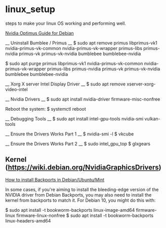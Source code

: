 # linux_setup
steps to make your linux OS working and performing well.

[Nvidia Optimus Guide for Debian](https://www.youtube.com/watch?v=9qoUl8i03Wg)

__ Uninstall Bumblee / Primus __ 
$ sudo apt remove primus libprimus-vk1 nvidia-primus-vk-common nvidia-primus-vk-wrapper primus-libs primus-nvidia primus-vk primus-vk-nvidia bumblebee bumblebee-nvidia

$ sudo apt purge primus libprimus-vk1 nvidia-primus-vk-common nvidia-primus-vk-wrapper primus-libs primus-nvidia primus-vk primus-vk-nvidia bumblebee bumblebee-nvidia

__ Xorg X server Intel Display Driver __
$ sudo apt remove xserver-xorg-video-intel

__ Nvidia Drivers __
$ sudo apt install nvidia-driver firmware-misc-nonfree

Reboot the system:
$ systemctl reboot

__ Debugging Tools __
$ sudo apt install intel-gpu-tools nvidia-smi vulkan-tools

__ Ensure the Drivers Works Part 1 __
$ nvidia-smi -l
$ vkcube

__ Ensure the Drivers Works Part 2 __
$ sudo intel_gpu_top
$ glxgears


## Kernel (https://wiki.debian.org/NvidiaGraphicsDrivers)

[How to install Backports in Debian/Ubuntu/Mint](https://www.youtube.com/watch?v=pcJe1LqOBv4)

In some cases, if you're aiming to install the bleeding-edge version of the NVIDIA driver from Debian Backports, you may also need to install the kernel from backports to match it. For Debian 10, you might do this with:

$ sudo apt install -t bookworm-backports linux-image-amd64 firmware-linux firmware-linux-nonfree 
$ sudo apt install -t bookworm-backports linux-headers-amd64
